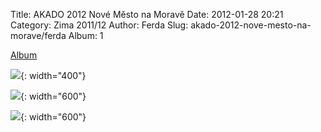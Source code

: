 Title: AKADO 2012 Nové Město na Moravě
Date: 2012-01-28 20:21
Category: Zima 2011/12
Author: Ferda
Slug: akado-2012-nove-mesto-na-morave/ferda
Album: 1

[Album](https://photos.app.goo.gl/qsH7vxNV17NCmxHw7)

![]({static}/static/zima-2011-12/alba/dsc00063.jpg){: width="400"}

![]({static}/static/zima-2011-12/alba/dsc00107.jpg){: width="600"}

![]({static}/static/zima-2011-12/alba/dsc00144.jpg){: width="600"}

